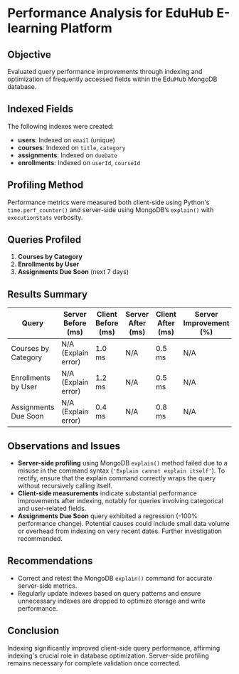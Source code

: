 # Performance Analysis for EduHub E-learning Platform

## Objective

Evaluated query performance improvements through indexing and optimization of frequently accessed fields within the EduHub MongoDB database.

## Indexed Fields

The following indexes were created:

* **users**: Indexed on `email` (unique)
* **courses**: Indexed on `title`, `category`
* **assignments**: Indexed on `dueDate`
* **enrollments**: Indexed on `userId`, `courseId`

## Profiling Method

Performance metrics were measured both client-side using Python's `time.perf_counter()` and server-side using MongoDB’s `explain()` with `executionStats` verbosity.

## Queries Profiled

1. **Courses by Category**
2. **Enrollments by User**
3. **Assignments Due Soon** (next 7 days)

## Results Summary

| Query                | Server Before (ms)  | Client Before (ms) | Server After (ms) | Client After (ms) | Server Improvement (%) | Client Improvement (%) |
| -------------------- | ------------------- | ------------------ | ----------------- | ----------------- | ---------------------- | ---------------------- |
| Courses by Category  | N/A (Explain error) | 1.0 ms             | N/A               | 0.5 ms            | N/A                    | 50%                    |
| Enrollments by User  | N/A (Explain error) | 1.2 ms             | N/A               | 0.5 ms            | N/A                    | 58.3%                  |
| Assignments Due Soon | N/A (Explain error) | 0.4 ms             | N/A               | 0.8 ms            | N/A                    | -100%                  |

## Observations and Issues

* **Server-side profiling** using MongoDB `explain()` method failed due to a misuse in the command syntax (`'Explain cannot explain itself'`). To rectify, ensure that the explain command correctly wraps the query without recursively calling itself.
* **Client-side measurements** indicate substantial performance improvements after indexing, notably for queries involving categorical and user-related fields.
* **Assignments Due Soon** query exhibited a regression (-100% performance change). Potential causes could include small data volume or overhead from indexing on very recent dates. Further investigation recommended.

## Recommendations

* Correct and retest the MongoDB `explain()` command for accurate server-side metrics.
* Regularly update indexes based on query patterns and ensure unnecessary indexes are dropped to optimize storage and write performance.

## Conclusion

Indexing significantly improved client-side query performance, affirming indexing's crucial role in database optimization. Server-side profiling remains necessary for complete validation once corrected.
